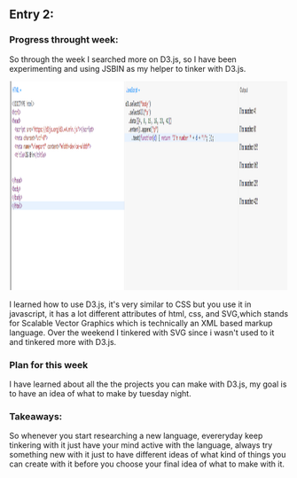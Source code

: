 ## Entry 2:
### Progress throught week:
So through the week I searched more on D3.js, so I have been experimenting and using JSBIN as my helper to tinker with D3.js.

<p align = "center">
  <img src = "jsbinexample.png" width="500" height="377">
</p>

I learned how to use D3.js, it's very similar to CSS but you use it in javascript, it has a lot different 
attributes of html, css, and SVG,which stands for Scalable Vector Graphics which is technically an XML based 
markup language. Over the weekend I tinkered with SVG since i wasn't used to it and tinkered more with D3.js.

### Plan for this week
I have learned about all the the projects you can make with D3.js, my goal is to have an idea of what to make by tuesday night.



### Takeaways:
So whenever you start researching a new language, evereryday keep tinkering with it
just have your mind active with the language, always try something new with it just to have different ideas of what kind of things you can create
with it before you choose your final idea of what to make with it.

